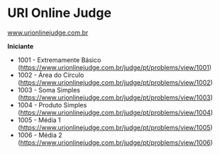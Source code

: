 URI Online Judge
=================================
www.urionlinejudge.com.br

<b>Iniciante</b>
- 1001 - Extremamente Básico (https://www.urionlinejudge.com.br/judge/pt/problems/view/1001)
- 1002 - Área do Círculo (https://www.urionlinejudge.com.br/judge/pt/problems/view/1002)
- 1003 - Soma Simples (https://www.urionlinejudge.com.br/judge/pt/problems/view/1003)
- 1004 - Produto Simples (https://www.urionlinejudge.com.br/judge/pt/problems/view/1004)
- 1005 - Média 1 (https://www.urionlinejudge.com.br/judge/pt/problems/view/1005)
- 1006 - Média 2 (https://www.urionlinejudge.com.br/judge/pt/problems/view/1006)
